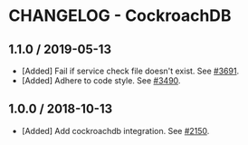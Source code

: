 # CHANGELOG - CockroachDB

## 1.1.0 / 2019-05-13

* [Added] Fail if service check file doesn't exist. See [#3691](https://github.com/DataDog/integrations-core/pull/3691).
* [Added] Adhere to code style. See [#3490](https://github.com/DataDog/integrations-core/pull/3490).

## 1.0.0 / 2018-10-13

* [Added] Add cockroachdb integration. See [#2150][1].

[1]: https://github.com/DataDog/integrations-core/pull/2150
